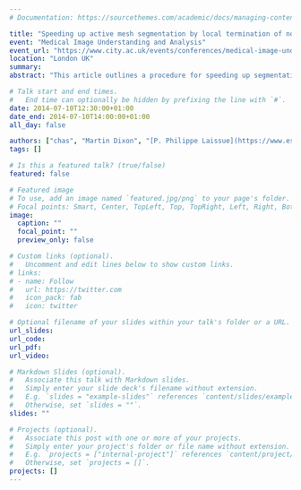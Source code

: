 ```yaml
---
# Documentation: https://sourcethemes.com/academic/docs/managing-content/

title: "Speeding up active mesh segmentation by local termination of nodes"
event: "Medical Image Understanding and Analysis"
event_url: "https://www.city.ac.uk/events/conferences/medical-image-understanding-and-analysis-2014"
location: "London UK"
summary:
abstract: "This article outlines a procedure for speeding up segmentation of images using active mesh systems.  Active meshes and other deformable models are very popular in image segmentation due to their ability to capture weak or missing boundary information; however, where strong edges exist, computations are still done after mesh nodes have settled on the boundary.  This can lead to extra computational time whilst the system continues to deform completed regions of the mesh. We propose a local termination procedure, reducing these unnecessary computations and speeding up segmentation time with minimal loss of quality."

# Talk start and end times.
#   End time can optionally be hidden by prefixing the line with `#`.
date: 2014-07-10T12:30:00+01:00
date_end: 2014-07-10T14:00:00+01:00
all_day: false

authors: ["chas", "Martin Dixon", "[P. Philippe Laissue](https://www.essex.ac.uk/people/laiss31109/philippe-laissue)", "[Boguslaw Obara](https://community.dur.ac.uk/boguslaw.obara/)"]
tags: []

# Is this a featured talk? (true/false)
featured: false

# Featured image
# To use, add an image named `featured.jpg/png` to your page's folder.
# Focal points: Smart, Center, TopLeft, Top, TopRight, Left, Right, BottomLeft, Bottom, BottomRight.
image:
  caption: ""
  focal_point: ""
  preview_only: false

# Custom links (optional).
#   Uncomment and edit lines below to show custom links.
# links:
# - name: Follow
#   url: https://twitter.com
#   icon_pack: fab
#   icon: twitter

# Optional filename of your slides within your talk's folder or a URL.
url_slides:
url_code:
url_pdf:
url_video:

# Markdown Slides (optional).
#   Associate this talk with Markdown slides.
#   Simply enter your slide deck's filename without extension.
#   E.g. `slides = "example-slides"` references `content/slides/example-slides.md`.
#   Otherwise, set `slides = ""`.
slides: ""

# Projects (optional).
#   Associate this post with one or more of your projects.
#   Simply enter your project's folder or file name without extension.
#   E.g. `projects = ["internal-project"]` references `content/project/deep-learning/index.md`.
#   Otherwise, set `projects = []`.
projects: []
---
```


